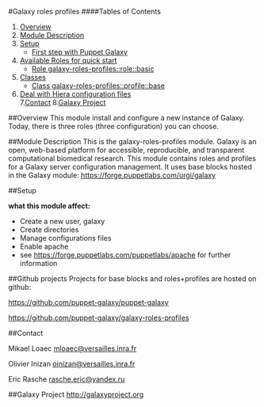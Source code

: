 #Galaxy roles profiles
####Tables of Contents
1. [Overview](#overview)
2. [Module Description](#module-description)
3. [Setup](#setup)
    * [First step with Puppet Galaxy](#start-with-galaxy)
4. [Available Roles for quick start](#roles)
    * [Role galaxy-roles-profiles::role::basic](#role-basic)
5. [Classes](#classes)
    * [Class galaxy-roles-profiles::profile::base](#class-base)
6. [Deal with Hiera configuration files](#hiera)   
7.[Contact](#contact)
8.[Galaxy Project](#galaxy)

##Overview
This module install and configure a new instance of Galaxy. Today, there is three roles (three configuration) you can choose.

##Module Description
This is the galaxy-roles-profiles module. Galaxy is an open, web-based platform for accessible, reproducible, and transparent computational biomedical research.
This module contains roles and profiles for a Galaxy server configuration management.
It uses base blocks hosted in the Galaxy module: https://forge.puppetlabs.com/urgi/galaxy

##Setup

**what this module affect:**
* Create a new user, galaxy
* Create directories
* Manage configurations files
* Enable apache
 * see https://forge.puppetlabs.com/puppetlabs/apache for further information

##Github projects
Projects for base blocks and roles+profiles are hosted on github:


https://github.com/puppet-galaxy/puppet-galaxy


https://github.com/puppet-galaxy/galaxy-roles-profiles

##Contact

Mikael Loaec    mloaec@versailles.inra.fr


Olivier Inizan  oinizan@versailles.inra.fr


Eric Rasche     rasche.eric@yandex.ru

##Galaxy Project
http://galaxyproject.org
